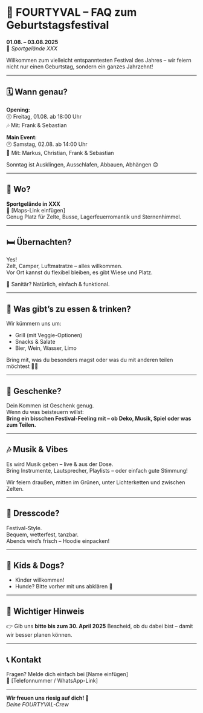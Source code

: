 # 🎪 FOURTYVAL – FAQ zum Geburtstagsfestival

**01.08. – 03.08.2025**  
📍 *Sportgelände XXX*

Willkommen zum vielleicht entspanntesten Festival des Jahres – wir feiern nicht nur einen Geburtstag, sondern ein ganzes Jahrzehnt!

---

## 🗓️ Wann genau?

**Opening:**  
🕕 Freitag, 01.08. ab 18:00 Uhr  
🎶 Mit: Frank & Sebastian

**Main Event:**  
🕑 Samstag, 02.08. ab 14:00 Uhr  
🎵 Mit: Markus, Christian, Frank & Sebastian

Sonntag ist Ausklingen, Ausschlafen, Abbauen, Abhängen 😊

---

## 📍 Wo?

**Sportgelände in XXX**  
📌 [Maps-Link einfügen]  
Genug Platz für Zelte, Busse, Lagerfeuerromantik und Sternenhimmel.

---

## 🛏️ Übernachten?

Yes!  
Zelt, Camper, Luftmatratze – alles willkommen.  
Vor Ort kannst du flexibel bleiben, es gibt Wiese und Platz.

🧼 Sanitär? Natürlich, einfach & funktional.

---

## 🍔 Was gibt’s zu essen & trinken?

Wir kümmern uns um:
- Grill (mit Veggie-Optionen)
- Snacks & Salate
- Bier, Wein, Wasser, Limo

Bring mit, was du besonders magst oder was du mit anderen teilen möchtest 🍰🍹

---

## 🎁 Geschenke?

Dein Kommen ist Geschenk genug.  
Wenn du was beisteuern willst:  
**Bring ein bisschen Festival-Feeling mit – ob Deko, Musik, Spiel oder was zum Teilen.**

---

## 🎶 Musik & Vibes

Es wird Musik geben – live & aus der Dose.  
Bring Instrumente, Lautsprecher, Playlists – oder einfach gute Stimmung!

Wir feiern draußen, mitten im Grünen, unter Lichterketten und zwischen Zelten.

---

## 👕 Dresscode?

Festival-Style.  
Bequem, wetterfest, tanzbar.  
Abends wird’s frisch – Hoodie einpacken!

---

## 🧒 Kids & Dogs?

- Kinder willkommen!
- Hunde? Bitte vorher mit uns abklären 🐶

---

## 📢 Wichtiger Hinweis

👉 Gib uns **bitte bis zum 30. April 2025** Bescheid, ob du dabei bist – damit wir besser planen können.

---

## 📞 Kontakt

Fragen? Melde dich einfach bei [Name einfügen]  
📱 [Telefonnummer / WhatsApp-Link]

---

**Wir freuen uns riesig auf dich! 💛**  
*Deine FOURTYVAL-Crew*
